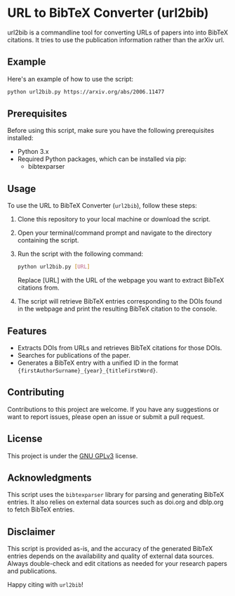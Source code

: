 # URL to BibTeX Converter (url2bib)

url2bib is a commandline tool for converting URLs of papers into into BibTeX citations. It tries to use the publication information rather than the arXiv url.

## Example
Here's an example of how to use the script:

```bash
python url2bib.py https://arxiv.org/abs/2006.11477
```

## Prerequisites
Before using this script, make sure you have the following prerequisites installed:

- Python 3.x
- Required Python packages, which can be installed via pip:
  - bibtexparser


## Usage
To use the URL to BibTeX Converter (`url2bib`), follow these steps:

1. Clone this repository to your local machine or download the script.

2. Open your terminal/command prompt and navigate to the directory containing the script.

3. Run the script with the following command:
    ```bash
    python url2bib.py [URL]
    ```
    Replace [URL] with the URL of the webpage you want to extract BibTeX citations from.

4. The script will retrieve BibTeX entries corresponding to the DOIs found in the webpage and print the resulting BibTeX citation to the console.

## Features
- Extracts DOIs from URLs and retrieves BibTeX citations for those DOIs.
- Searches for publications of the paper.
- Generates a BibTeX entry with a unified ID in the format `{firstAuthorSurname}_{year}_{titleFirstWord}`.

## Contributing
Contributions to this project are welcome. If you have any suggestions or want to report issues, please open an issue or submit a pull request.

## License
This project is under the [GNU GPLv3](https://choosealicense.com/licenses/gpl-3.0) license.

## Acknowledgments
This script uses the `bibtexparser` library for parsing and generating BibTeX entries.
It also relies on external data sources such as doi.org and dblp.org to fetch BibTeX entries.

## Disclaimer
This script is provided as-is, and the accuracy of the generated BibTeX entries depends on the availability and quality of external data sources. Always double-check and edit citations as needed for your research papers and publications.

Happy citing with `url2bib`!
